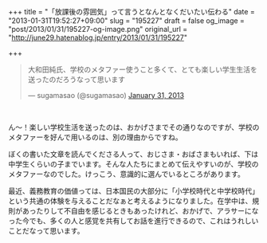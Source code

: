 +++
title = "「放課後の雰囲気」って言うとなんとなくだいたい伝わる"
date = "2013-01-31T19:52:27+09:00"
slug = "195227"
draft = false
og_image = "post/2013/01/31/195227-og-image.png"
original_url = "http://june29.hatenablog.jp/entry/2013/01/31/195227"

+++

<p></p>
<blockquote class="twitter-tweet">
<p>大和田純氏、学校のメタファー使うこと多くて、とても楽しい学生生活を送ったのだろうなって思います</p>— sugamasao (@sugamasao) <a href="https://twitter.com/sugamasao/status/296929077091250176">January 31, 2013</a>
</blockquote>
<br>
<script async src="//platform.twitter.com/widgets.js" charset="utf-8"></script><p>ん〜！楽しい学校生活を送ったのは、おかげさまでその通りなのですが、学校のメタファーを好んで用いるのは、別の理由からですね。</p>
<p>ぼくの書いた文章を読んでくださる人って、おじさま・おばさまもいれば、下は中学生くらいの子までいます。そんな人たちにまとめて伝えやすいのが、学校のメタファーなのでした。けっこう、意識的に選んでいるところがあります。</p>
<p>最近、義務教育の価値っては、日本国民の大部分に「小学校時代と中学校時代」という共通の体験を与えることだなぁと考えるようになりました。在学中は、規則があったりして不自由を感じるときもあったけれど、おかげで、アラサーになった今でも、多くの人と感覚を共有してお話を進行できるので、これはうれしいことだなって思います。</p>

